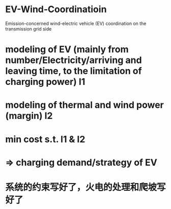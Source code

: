 # EV-Wind-Coordinatioin
Emission-concerned wind-electric vehicle (EV) coordination on the transmission grid side

# modeling of EV (mainly from number/Electricity/arriving and leaving time, to the limitation of charging power) l1
# modeling of thermal and wind power (margin) l2
# min cost s.t. l1 & l2
# => charging demand/strategy of EV

# 系统的约束写好了，火电的处理和爬坡写好了
